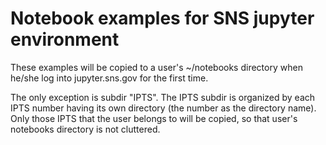 # Notebook examples for SNS jupyter environment

These examples will be copied to a user's ~/notebooks directory
when he/she log into jupyter.sns.gov for the first time.

The only exception is subdir "IPTS".
The IPTS subdir is organized by each IPTS number having
its own directory (the number as the directory name).
Only those IPTS that the user belongs to will be copied,
so that user's notebooks directory is not cluttered.
